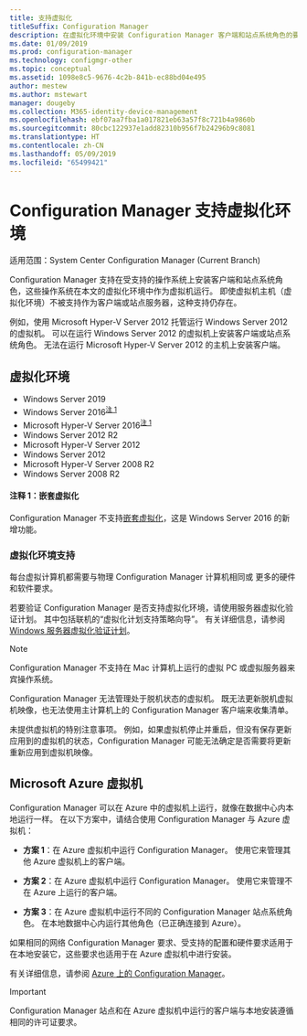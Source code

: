 ```yaml
---
title: 支持虚拟化
titleSuffix: Configuration Manager
description: 在虚拟化环境中安装 Configuration Manager 客户端和站点系统角色的要求。
ms.date: 01/09/2019
ms.prod: configuration-manager
ms.technology: configmgr-other
ms.topic: conceptual
ms.assetid: 1098e8c5-9676-4c2b-841b-ec88bd04e495
author: mestew
ms.author: mstewart
manager: dougeby
ms.collection: M365-identity-device-management
ms.openlocfilehash: ebf07aa7fba1a017821eb63a57f8c721b4a9860b
ms.sourcegitcommit: 80cbc122937e1add82310b956f7b24296b9c8081
ms.translationtype: HT
ms.contentlocale: zh-CN
ms.lasthandoff: 05/09/2019
ms.locfileid: "65499421"
---
```

# <a name="support-for-virtualization-environments-with-configuration-manager"></a>Configuration Manager 支持虚拟化环境

适用范围：System Center Configuration Manager (Current Branch)

Configuration Manager 支持在受支持的操作系统上安装客户端和站点系统角色，这些操作系统在本文的虚拟化环境中作为虚拟机运行。 即使虚拟机主机（虚拟化环境）不被支持作为客户端或站点服务器，这种支持仍存在。  

例如，使用 Microsoft Hyper-V Server 2012 托管运行 Windows Server 2012 的虚拟机。 可以在运行 Windows Server 2012 的虚拟机上安装客户端或站点系统角色。 无法在运行 Microsoft Hyper-V Server 2012 的主机上安装客户端。  


## <a name="virtualization-environments"></a>虚拟化环境

- Windows Server 2019  
- Windows Server 2016<sup>[注 1](#bkmk_note1)</sup>  
- Microsoft Hyper-V Server 2016<sup>[注 1](#bkmk_note1)</sup>  
- Windows Server 2012 R2  
- Microsoft Hyper-V Server 2012  
- Windows Server 2012  
- Microsoft Hyper-V Server 2008 R2  
- Windows Server 2008 R2  

#### <a name="bkmk_note1"></a> 注释 1：嵌套虚拟化
Configuration Manager 不支持[嵌套虚拟化](https://docs.microsoft.com/windows-server/virtualization/hyper-v/What-s-new-in-Hyper-V-on-Windows#BKMK_nested)，这是 Windows Server 2016 的新增功能。


### <a name="virtualization-environment-support"></a>虚拟化环境支持

每台虚拟计算机都需要与物理 Configuration Manager 计算机相同或 更多的硬件和软件要求。  

若要验证 Configuration Manager 是否支持虚拟化环境，请使用服务器虚拟化验证计划。 其中包括联机的“虚拟化计划支持策略向导”。 有关详细信息，请参阅 [Windows 服务器虚拟化验证计划](https://www.windowsservercatalog.com/svvp.aspx)。  

> [!NOTE]  
> Configuration Manager 不支持在 Mac 计算机上运行的虚拟 PC 或虚拟服务器来宾操作系统。  

Configuration Manager 无法管理处于脱机状态的虚拟机。 既无法更新脱机虚拟机映像，也无法使用主计算机上的 Configuration Manager 客户端来收集清单。  

未提供虚拟机的特别注意事项。 例如，如果虚拟机停止并重启，但没有保存更新应用到的虚拟机的状态，Configuration Manager 可能无法确定是否需要将更新重新应用到虚拟机映像。  



##  <a name="bkmk_Azure"></a> Microsoft Azure 虚拟机  

Configuration Manager 可以在 Azure 中的虚拟机上运行，就像在数据中心内本地运行一样。 在以下方案中，请结合使用 Configuration Manager 与 Azure 虚拟机：  

- **方案 1**：在 Azure 虚拟机中运行 Configuration Manager。 使用它来管理其他 Azure 虚拟机上的客户端。  

- **方案 2**：在 Azure 虚拟机中运行 Configuration Manager。 使用它来管理不在 Azure 上运行的客户端。  

- **方案 3**：在 Azure 虚拟机中运行不同的 Configuration Manager 站点系统角色。 在本地数据中心内运行其他角色（已正确连接到 Azure）。  

如果相同的网络 Configuration Manager 要求、受支持的配置和硬件要求适用于在本地安装它，这些要求也适用于在 Azure 虚拟机中进行安装。  

有关详细信息，请参阅 [Azure 上的 Configuration Manager](/sccm/core/understand/configuration-manager-on-azure)。

> [!IMPORTANT]  
> Configuration Manager 站点和在 Azure 虚拟机中运行的客户端与本地安装遵循相同的许可证要求。  
